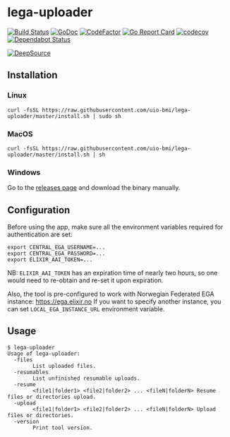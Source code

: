 # lega-uploader
[![Build Status](https://github.com/uio-bmi/lega-uploader/workflows/Go/badge.svg)](https://github.com/uio-bmi/lega-uploader/actions)
[![GoDoc](https://godoc.org/github.com/uio-bmi/lega-uploader?status.svg)](https://pkg.go.dev/github.com/uio-bmi/lega-uploader?tab=subdirectories)
[![CodeFactor](https://www.codefactor.io/repository/github/uio-bmi/lega-uploader/badge)](https://www.codefactor.io/repository/github/uio-bmi/lega-uploader)
[![Go Report Card](https://goreportcard.com/badge/github.com/uio-bmi/lega-uploader)](https://goreportcard.com/report/github.com/uio-bmi/lega-uploader)
[![codecov](https://codecov.io/gh/uio-bmi/lega-uploader/branch/master/graph/badge.svg)](https://codecov.io/gh/uio-bmi/lega-uploader)
[![Dependabot Status](https://api.dependabot.com/badges/status?host=github&repo=uio-bmi/lega-uploader)](https://dependabot.com)

[![DeepSource](https://static.deepsource.io/deepsource-badge-light.svg)](https://deepsource.io/gh/uio-bmi/lega-uploader/?ref=repository-badge)

## Installation

### Linux
```
curl -fsSL https://raw.githubusercontent.com/uio-bmi/lega-uploader/master/install.sh | sudo sh
```

### MacOS
```
curl -fsSL https://raw.githubusercontent.com/uio-bmi/lega-uploader/master/install.sh | sh
```

### Windows
Go to the [releases page](https://github.com/uio-bmi/lega-uploader/releases) and download the binary manually.

## Configuration
Before using the app, make sure all the environment variables required for authentication are set:

```
export CENTRAL_EGA_USERNAME=...
export CENTRAL_EGA_PASSWORD=...
export ELIXIR_AAI_TOKEN=...
```

NB: `ELIXIR_AAI_TOKEN` has an expiration time of nearly two hours, so one would need to re-obtain and re-set it upon expiration.

Also, the tool is pre-configured to work with Norwegian Federated EGA instance: https://ega.elixir.no 
If you want to specify another instance, you can set `LOCAL_EGA_INSTANCE_URL` environment variable. 

## Usage

```
$ lega-uploader
Usage of lega-uploader:
  -files
    	List uploaded files.
  -resumables
    	List unfinished resumable uploads.
  -resume
    	<file1|folder1> <file2|folder2> ... <fileN|folderN>	Resume files or directories upload.
  -upload
    	<file1|folder1> <file2|folder2> ... <fileN|folderN>	Upload files or directories.
  -version
    	Print tool version.
```
